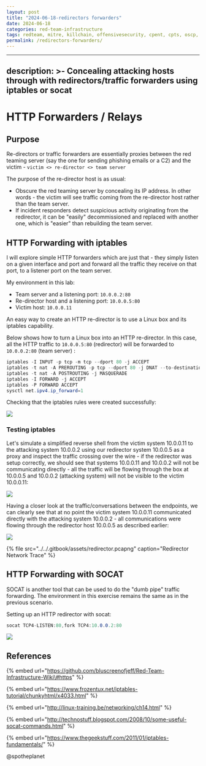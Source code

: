 ```yaml
---
layout: post
title: "2024-06-18-redirectors forwarders"
date: 2024-06-18
categories: red-team-infrastructure
tags: redteam, mitre, killchain, offensivesecurity, cpent, cpts, oscp, exploit
permalink: /redirectors-forwarders/
---
```


---
description: >-
  Concealing attacking hosts through with redirectors/traffic forwarders using
  iptables or socat
---

# HTTP Forwarders / Relays

## Purpose

Re-directors or traffic forwarders are essentially proxies between the red teaming server \(say the one for sending phishing emails or a C2\) and the victim - `victim <> re-director <> team server`

The purpose of the re-director host is as usual:

* Obscure the red teaming server by concealing its IP address. In other words - the victim will see traffic coming from the re-director host rather than the team server.
* If incident responders detect suspicious activity originating from the redirector, it can be "easily" decommissioned and replaced with another one, which is "easier" than rebuilding the team server.

## HTTP Forwarding with iptables

I will explore simple HTTP forwarders which are just that - they simply listen on a given interface and port and forward all the traffic they receive on that port, to a listener port on the team server.

My environment in this lab:

* Team server and a listening port: `10.0.0.2:80`
* Re-director host and a listening port: `10.0.0.5:80`
* Victim host: `10.0.0.11`

An easy way to create an HTTP re-director is to use a Linux box and its iptables capability. 

Below shows how to turn a Linux box into an HTTP re-director. In this case, all the HTTP traffic to `10.0.0.5:80` \(redirector\) will be forwarded to `10.0.0.2:80` \(team server\) :

```csharp
iptables -I INPUT -p tcp -m tcp --dport 80 -j ACCEPT
iptables -t nat -A PREROUTING -p tcp --dport 80 -j DNAT --to-destination 10.0.0.2:80
iptables -t nat -A POSTROUTING -j MASQUERADE
iptables -I FORWARD -j ACCEPT
iptables -P FORWARD ACCEPT
sysctl net.ipv4.ip_forward=1
```

Checking that the iptables rules were created successfully:

![](../../.gitbook/assets/redirectors-iptables.png)

### Testing iptables

Let's simulate a simplified reverse shell from the victim system 10.0.0.11 to the attacking system 10.0.0.2 using our redirector system 10.0.0.5 as a proxy and inspect the traffic crossing over the wire - if the redirector was setup correctly, we should see that systems 10.0.0.11 and 10.0.0.2 will not be communicating directly - all the traffic will be flowing through the box at 10.0.0.5 and 10.0.0.2 \(attacking system\) will not be visible to the victim 10.0.0.11:

![](../../.gitbook/assets/redirector.gif)

Having a closer look at the traffic/conversations between the endpoints, we can clearly see that at no point the victim system 10.0.0.11 communicated directly with the attacking system 10.0.0.2 - all communications were flowing through the redirector host 10.0.0.5 as described earlier:

![](../../.gitbook/assets/redirector-conversations.png)

{% file src="../../.gitbook/assets/redirector.pcapng" caption="Redirector Network Trace" %}

## HTTP Forwarding with SOCAT

SOCAT is another tool that can be used to do the "dumb pipe" traffic forwarding. The environment in this  exercise remains the same as in the previous scenario.

Setting up an HTTP redirector with socat:

```csharp
socat TCP4-LISTEN:80,fork TCP4:10.0.0.2:80
```

![](../../.gitbook/assets/redirector-socat.gif)

## References

{% embed url="https://github.com/bluscreenofjeff/Red-Team-Infrastructure-Wiki\#https" %}

{% embed url="https://www.frozentux.net/iptables-tutorial/chunkyhtml/x4033.html" %}

{% embed url="http://linux-training.be/networking/ch14.html" %}

{% embed url="http://technostuff.blogspot.com/2008/10/some-useful-socat-commands.html" %}

{% embed url="https://www.thegeekstuff.com/2011/01/iptables-fundamentals/" %}

@spotheplanet
